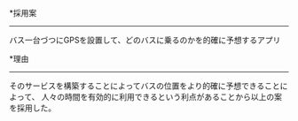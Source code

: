 *採用案
<HR/>
バス一台づつにGPSを設置して、どのバスに乗るのかを的確に予想するアプリ


*理由
<HR/>
そのサービスを構築することによってバスの位置をより的確に予想できることによって、
人々の時間を有効的に利用できるという利点があることから以上の案を採用した。
